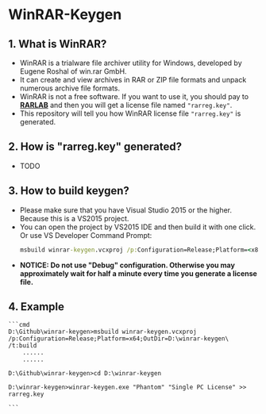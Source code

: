 # WinRAR-Keygen

## 1. What is WinRAR?
  * WinRAR is a trialware file archiver utility for Windows, developed by Eugene Roshal of win.rar GmbH. 
  * It can create and view archives in RAR or ZIP file formats and unpack numerous archive file formats. 
  * WinRAR is not a free software. If you want to use it, you should pay to [__RARLAB__](https://rarlab.com/) and then you will get a license file named `"rarreg.key"`. 
  * This repository will tell you how WinRAR license file `"rarreg.key"` is generated. 

## 2. How is "rarreg.key" generated?
  * TODO

## 3. How to build keygen?
  * Please make sure that you have Visual Studio 2015 or the higher. Because this is a VS2015 project.
  * You can open the project by VS2015 IDE and then build it with one click. Or use VS Developer Command Prompt: 
    ```cmd
    msbuild winrar-keygen.vcxproj /p:Configuration=Release;Platform=<x86|x64>;OutputPath=<your_output_dir> /t:build
    ```
  * __NOTICE: Do not use "Debug" configuration. Otherwise you may approximately wait for half a minute every time you generate a license file.__

## 4. Example
    ```cmd
    D:\Github\winrar-keygen>msbuild winrar-keygen.vcxproj /p:Configuration=Release;Platform=x64;OutDir=D:\winrar-keygen\ /t:build
        ......
        ......

    D:\Github\winrar-keygen>cd D:\winrar-keygen

    D:\winrar-keygen>winrar-keygen.exe "Phantom" "Single PC License" >> rarreg.key

    ```